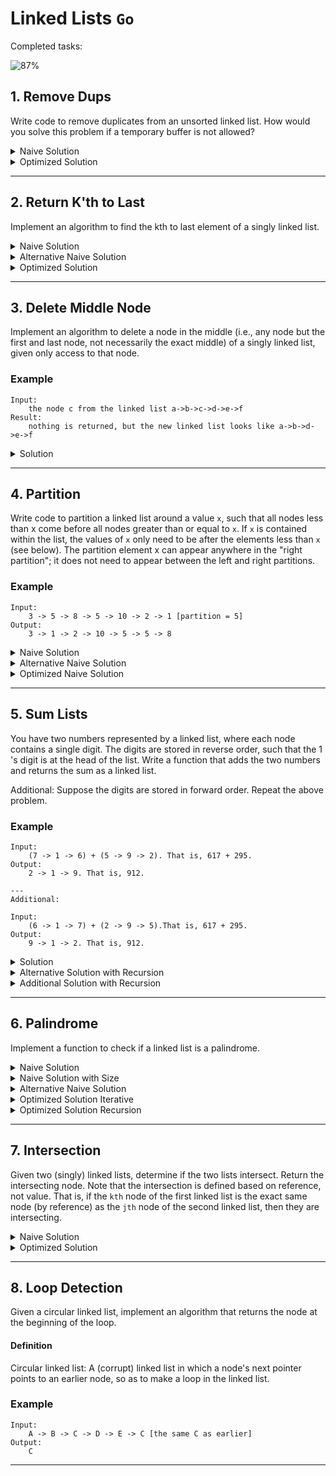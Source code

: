 # Linked Lists `Go`

Completed tasks:

![87%](https://progress-bar.dev/87)

## 1. Remove Dups

Write code to remove duplicates from an unsorted linked list. How would you solve this problem if a temporary buffer is not allowed?

<details>
<summary>Naive Solution</summary>

#### Complexity

- Time Complexity: `O(N^2)`

- Space Complexity: `O(1)`

#### Implementation

   ```go
func NaiveRemoveDups (l * list.LinkedList) {
    node: = l.Start

    for node != nil {
        var current = node

        for current.Next != nil {
            if current.Next.Item == node.Item {
                current.Next = current.Next.Next
            } else {
                current = current.Next
            }
        }
        node = node.Next
    }
}
   ```

</details>

<details>
<summary>Optimized Solution</summary>

### Assumptions

- We can use temporary buffer

#### Complexity

- Time Complexity: `O(N)`

- Space Complexity: `O(N)`

#### Implementation

   ```go
func OptimizeRemoveDups (l * list.LinkedList) {
    existed: = map[int32]bool{}

    node: = l.Start

    for node != nil {
        if _, s: = existed[node.Item]; s {
        if node.Next != nil {
            node.Next = node.Next.Next
            l.Size--
        }
    } else {
        existed[node.Item] = true
    }

        node = node.Next
    }
}
   ```

</details>

<hr/>

## 2. Return K'th to Last

Implement an algorithm to find the kth to last element of a singly linked list.

<details>
<summary>Naive Solution</summary>

### Assumptions

- List size is available

#### Complexity

- Time Complexity: `O(N)`

- Space Complexity: `O(1)`

#### Implementation

   ```go
func NaiveGetLastKthItem(position int, start *list.Node, size int64) (*list.Node, error) {
    if int64(position) >= size {
        return nil, fmt.Errorf("position is out of list size")
    }

    var current = start
    i := size - int64(position)
    for current != nil && i > 0 {

        i-=1

        current = current.Next
    }

    return current, nil
}
   ```

</details>

<details>
<summary>Alternative Naive Solution</summary>

### Assumptions

- List size is unknown

#### Complexity

- Time Complexity: `O(N)`

- Space Complexity: `O(N)`

#### Implementation

   ```go
func AlternativeNaiveGetLastKthItem(position int, node *list.Node) (*list.Node, int, error) {
    if node == nil {
        return node, 0, nil
    }

    if n, i, e := AlternativeNaiveGetLastKthItem(position, node.Next); e == nil {
    if i == position{
        return n, i, nil
    } else {
        return node, i+1, nil
    }
}

    return nil, 0, fmt.Errorf("shouldn't be called")
}
   ```

</details>

<details>
<summary>Optimized Solution</summary>

### Assumptions

- List size is unknown

#### Complexity

- Time Complexity: `O(N)`

- Space Complexity: `O(1)`

#### Implementation

   ```kotlin
func OptimizedGetLastKthItem(position int, start *list.Node) (*list.Node, error) {
    var current = start
    var laggingNode = start
    i := 0
    for current != nil {

        if i < position {
            i += 1
        } else {
            laggingNode = laggingNode.Next
        }

        current = current.Next
    }

    if i != 0 && laggingNode == start {
        return nil, fmt.Errorf("position is out of list size")
    }

    return laggingNode, nil
}
   ```

</details>

<hr/>

## 3. Delete Middle Node

Implement an algorithm to delete a node in the middle (i.e., any node but the first and last node, not necessarily the exact middle) of a
singly linked list, given only access to that node.

### Example

```
Input:
    the node c from the linked list a->b->c->d->e->f
Result:
    nothing is returned, but the new linked list looks like a->b->d->e->f
```

<details>
<summary>Solution</summary>

### Assumptions

- We can't delete last element

#### Complexity

- Time Complexity: `O(1)`

- Space Complexity: `O(1)`

#### Implementation

   ```go
func DeleteMiddle(n *list.Node) error {
	if n == nil || n.Next == nil {
		return fmt.Errorf("can't delete nil or last element")
	}

	n.Item = n.Next.Item
	n.Next = n.Next.Next
	return nil
}
   ```

</details>

<hr/>

## 4. Partition

Write code to partition a linked list around a value `x`, such that all nodes less than x come before all nodes greater than or
equal to `x`. If `x` is contained within the list, the values of `x` only need to be after the elements less than `x` (see below). The 
partition element x can appear anywhere in the "right partition"; it does not need to appear between the left and right partitions.

### Example

```
Input:
    3 -> 5 -> 8 -> 5 -> 10 -> 2 -> 1 [partition = 5]
Output:
    3 -> 1 -> 2 -> 10 -> 5 -> 5 -> 8
```

<details>
<summary>Naive Solution</summary>

#### Complexity

- Time Complexity: `O(N)`

- Space Complexity: `O(N)`

#### Implementation

   ```go
func NaivePartition(l *list.LinkedList, n int32) *list.LinkedList {
    left := list.CreateLinkedList()
    right := list.CreateLinkedList()

    node := l.Start

    for node != nil {

        if node.Item < n {
            left.Add(node.Item)
        } else {
            right.Add(node.Item)
        }

        node = node.Next
    }

    if left.Start == nil {
        return &right
    }
    left.End.Next = right.Start
    left.Size = left.Size + right.Size
    return &left
}
   ```

</details>

<details>
<summary>Alternative Naive Solution</summary>

#### Complexity

- Time Complexity: `O(N)`

- Space Complexity: `O(N)`

#### Implementation

   ```go
func AlternativeNaivePartition(l *list.LinkedList, n int32) *list.LinkedList {
    left := list.CreateLinkedList()
    right := list.CreateLinkedList()

    node := l.Copy().Start

    for node != nil {
        next := node.Next
        node.Next = nil
        if node.Item < n {
            if left.Start == nil {
                left.Start = node
                left.End = left.Start
            } else {
                left.End.Next = node
                left.End = node
            }
        } else {
            if right.Start == nil {
                right.Start = node
                right.End = right.Start
            } else {
                right.End.Next = node
                right.End = node
            }
        }

        node = next
    }

    if left.Start == nil {
        return &right
    }
    left.End.Next = right.Start
    left.Size = left.Size + right.Size
    return &left
}
   ```

</details>

<details>
<summary>Optimized Naive Solution</summary>

#### Complexity

- Time Complexity: `O(N)`

- Space Complexity: `O(1)`

#### Implementation

   ```go
func OptimizedPartition(l *list.LinkedList, n int32) *list.LinkedList {
    l1 := l.Copy()

    head := l1.Start
    tail := l1.Start

    node := l1.Start

    for node != nil {
        next := node.Next

        if node.Item < n {
            node.Next = head
            head = node
        } else {
            tail.Next = node
            tail = node
        }

        node = next
    }
    tail.Next = nil

    l2 := list.CreateLinkedList()
    l2.Start = head
    l2.End = tail
    l2.Size = l1.Size
    return &l2
}
   ```

</details>

<hr/>

## 5. Sum Lists

You have two numbers represented by a linked list, where each node contains a single digit. The digits are stored in reverse order, such
that the 1 's digit is at the head of the list. Write a function that adds the two numbers and returns the sum as a linked list. 

Additional: Suppose the digits are stored in forward order. Repeat the above problem.

### Example

```
Input: 
    (7 -> 1 -> 6) + (5 -> 9 -> 2). That is, 617 + 295.
Output: 
    2 -> 1 -> 9. That is, 912. 
    
---
Additional:

Input:
    (6 -> 1 -> 7) + (2 -> 9 -> 5).That is, 617 + 295.
Output: 
    9 -> 1 -> 2. That is, 912. 
```

<details>
<summary>Solution</summary>

#### Complexity

- Time Complexity: `O(N)`

- Space Complexity: `O(1)`

#### Implementation

   ```go
func SumList(l1 *list.LinkedList, l2 *list.LinkedList) (*list.LinkedList, error) {
	var greatest *list.LinkedList
	var smallest *list.LinkedList
	if l1.Size > l2.Size {
		greatest = l1
		smallest = l2
	} else {
		greatest = l2
		smallest = l1
	}

	smallestRun := smallest.Start
	greatestRun := greatest.Start

	carry := false

	result := list.CreateLinkedList()

	for smallestRun != nil {
		if smallestRun.Item > 9 || smallestRun.Item < 0 || greatestRun.Item > 9 || greatestRun.Item < 0 {
			return nil, fmt.Errorf("number item should be in range 0..9")
		}

		value := smallestRun.Item + greatestRun.Item

		if carry {
			value += 1
		}

		result.Add(value % 10)

		carry = value/10 > 0

		smallestRun = smallestRun.Next
		greatestRun = greatestRun.Next
	}

	for greatestRun != nil {

		value := greatestRun.Item

		if carry {
			value += 1
		}

		carry = value/10 > 0

		result.Add(value % 10)

		greatestRun = greatestRun.Next
	}

	return &result, nil
}
   ```

</details>

<details>
<summary>Alternative Solution with Recursion</summary>

#### Complexity

- Time Complexity: `O(N)`

- Space Complexity: `O(1)`

#### Implementation

   ```go
func AlternativeSumList(l1 *list.Node, l2 *list.Node, carry int32) (*list.Node, error) {
        if l1 == nil && l2 == nil && carry == 0 {
            return nil, nil
        }

        result := list.Node{
            Item: 0,
            Next: nil,
        }

        value := carry
        if l1 != nil {
            if l1.Item > 9 || l1.Item < 0 {
                return nil, fmt.Errorf("number item should be in range 0..9")
            }
            value += l1.Item
        }
        if l2 != nil {
            if l2.Item > 9 || l2.Item < 0 {
                return nil, fmt.Errorf("number item should be in range 0..9")
            }
            value += l2.Item
        }
    
        result.Item = value % 10

        if l1 != nil || l2 != nil {
            var nextL1 *list.Node
            if l1 == nil {
                nextL1 = nil
            } else {
                nextL1 = l1.Next
            }
            var nextL2 *list.Node
            if l2 == nil {
                nextL2 = nil
            } else {
                nextL2 = l2.Next
            }
    
            var c int32
    
            if value/10 > 0 {
                c = 1
            } else {
                c = 0
            }
    
            var err error
            if result.Next, err = AlternativeSumList(nextL1, nextL2, c); err != nil {
            return nil, err
        }
    }

    return &result, nil
}
   ```

</details>

<details>
<summary>Additional Solution with Recursion</summary>

#### Complexity

- Time Complexity: `O(N)`

- Space Complexity: `O(1)`

#### Implementation

   ```go
   func RevertSumList(l1 *list.LinkedList, l2 *list.LinkedList) (*list.Node, error) {
        if l1.Size < l2.Size {
            l1.Start = list.PadList(l1.Start, l2.Size-l1.Size)
            l1.Size = l2.Size
        } else {
            l2.Start = list.PadList(l2.Start, l1.Size-l2.Size)
            l2.Size = l1.Size
        }
    
        if sum, carry, err := sumListHelper(l1.Start, l2.Start); err != nil {
            return nil, err
        } else {
            if carry == 0 {
                return sum, nil
            } else {
                return list.InsertBefore(sum, carry), nil
            }
        }
    }

    // sumListHelper Recursively go deep to the end. If previous value has carry,
    //then add it to the current. Sum items after recursive call, add it to the head of list.
    func sumListHelper(l1 *list.Node, l2 *list.Node) (*list.Node, int32, error) {
        if l1 == nil && l2 == nil {
            return nil, 0, nil
        }
    
        sum, carry, err := sumListHelper(l1.Next, l2.Next)
    
        if err != nil {
            return nil, 0, err
        }
    
        val := carry + l1.Item + l2.Item
    
        full := list.InsertBefore(sum, val%10)
    
        return full, val / 10, nil
    }
   ```

</details>

<hr/>

## 6. Palindrome

Implement a function to check if a linked list is a palindrome.

<details>
<summary>Naive Solution</summary>

#### Complexity

- Time Complexity: `O(N)`

- Space Complexity: `O(N)`

#### Implementation

   ```go
func NaiveIsPalindrome(list *list.LinkedList) bool {

    var array []int32

    node := list.Start

    for node != nil {
        array = append(array, node.Item)
        node = node.Next
    }

    node = list.Start
    lenArray := len(array)
    i := lenArray - 1
    for node != nil && i >= lenArray/2 {

        if node.Item != array[i] {
            return false
        }

        i -= 1
        node = node.Next
    }

    return true
}
   ```

</details>

<details>
<summary>Naive Solution with Size</summary>

#### Assumption

- size is available

#### Complexity

- Time Complexity: `O(N)`

- Space Complexity: `O(N)`

#### Implementation

   ```go
func NaiveIsPalindromeSize(list *list.LinkedList) bool {
    size := list.Size
    var array = make([]int32, size/2)

    node := list.Start

    i := int64(1)
    arrayId := 0
    odd := size%2 != 0
    half := size / 2
    if odd {
        half += 1
    }
    for node != nil {
        if i > half { //skip first half
            array[arrayId] = node.Item
            arrayId += 1
        }
        i += 1
        node = node.Next
    }

    node = list.Start
    lenArray := len(array)
    arrayId = lenArray - 1
    for node != nil && arrayId >= 0 {

        if node.Item != array[arrayId] {
            return false
        }

        arrayId -= 1
        node = node.Next
    }

    return true
}
   ```

</details>

<details>
<summary>Alternative Naive Solution</summary>

#### Complexity

- Time Complexity: `O(N)`

- Space Complexity: `O(N)`

#### Implementation

   ```go
func AlternativeNaiveIsPalindromeReversed(head *list.Node) bool {
    reversed, _ := list.Reverse(head)
    return list.IsEqual(head, reversed)
}
   ```

</details>

<details>
<summary>Optimized Solution Iterative</summary>

#### Complexity

- Time Complexity: `O(N)`

- Space Complexity: `O(N)`

#### Implementation

   ```go
func OptimizedIsPalindromeStack(head *list.Node) bool {
    fast := head
    slow := head

    var stack []int32

    for fast != nil && fast.Next != nil {
        stack = append(stack, slow.Item)
        slow = slow.Next
        fast = fast.Next.Next
    }

    if fast != nil {
        slow = slow.Next
    }

    for slow != nil {
        n := len(stack) - 1
        value := stack[n]
        stack = stack[:n] // pop element

        if value != slow.Item {
            return false
        }

        slow = slow.Next
    }

    return true
}
   ```

</details>

<details>
<summary>Optimized Solution Recursion</summary>

#### Complexity

- Time Complexity: `O(N)`

- Space Complexity: `O(N)`

#### Implementation

   ```go
func OptimizedIsPalindromeRecursion(head *list.Node, size int64) (*list.Node, bool) {
    if head == nil || size <= 0 {
        return head, true
    } else if size == 1 {
        return head.Next, true
    }

    node, isPalindrome := OptimizedIsPalindromeRecursion(head.Next, size-2)

    if !isPalindrome || node == nil {
        return node, isPalindrome
    }

    return node.Next, head.Item == node.Item
}
   ```

</details>

<hr/>

## 7. Intersection

Given two (singly) linked lists, determine if the two lists intersect. Return the intersecting node. Note that the intersection is defined
based on reference, not value. That is, if the `kth` node of the first linked list is the exact same node (by reference) as the `jth` node of
the second linked list, then they are intersecting.

<details>
<summary>Naive Solution</summary>

#### Complexity

- Time Complexity: `O(N^2)`

- Space Complexity: `O(1)`

#### Implementation

   ```go
func NaiveFindIntersection(l1 *list.LinkedList, l2 *list.LinkedList) *list.Node {
    if l1 == nil || l2 == nil || l1.End != l2.End {
        return nil
    }

    var nodeMax *list.Node
    var nodeMin *list.Node

    if l1.Size > l2.Size {
        nodeMax = l1.Start
        nodeMin = l2.Start
    } else {
        nodeMax = l2.Start
        nodeMin = l1.Start
    }

    for nodeMax != nil && nodeMin != nil {

        nodeMaxRunner := nodeMax

        for nodeMaxRunner != nil {

            if nodeMin == nodeMaxRunner {
                return nodeMin
            }

            nodeMaxRunner = nodeMaxRunner.Next
        }

        nodeMin = nodeMin.Next
        nodeMax = nodeMax.Next
    }

    return nil
}
   ```

</details>

<details>
<summary>Optimized Solution</summary>

#### Complexity

- Time Complexity: `O(N)`

- Space Complexity: `O(1)`

#### Implementation

   ```go
func OptimizedFindIntersection(l1 *list.LinkedList, l2 *list.LinkedList) *list.Node {
    if l1 == nil || l2 == nil || l1.End != l2.End {
        return nil
    }

    var shortest *list.Node
    var longestList *list.LinkedList

    if l1.Size > l2.Size {
        longestList = l1
        shortest = l2.Start
    } else {
        longestList = l2
        shortest = l1.Start
    }

    dif := l1.Size - l2.Size
    if dif < 0 {
        dif *= -1
    }
    longest, _ := longestList.Get(dif)

    for shortest != longest {
        shortest = shortest.Next
        longest = longest.Next
    }

    return longest
}
   ```

</details>

<hr/>

## 8. Loop Detection

Given a circular linked list, implement an algorithm that returns the node at the beginning of the loop.

#### Definition

Circular linked list: A (corrupt) linked list in which a node's next pointer points to an earlier node, so as to make a loop in the linked
list.

### Example

```
Input:
    A -> B -> C -> D -> E -> C [the same C as earlier] 
Output: 
    C
```

<hr/>
